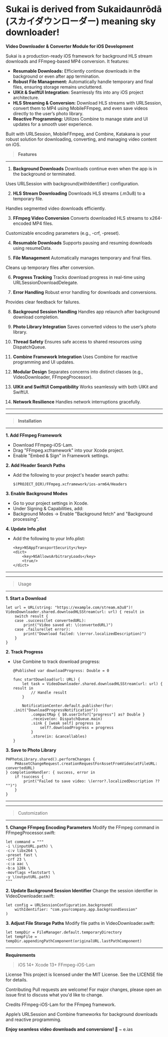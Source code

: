 # Sukai is derived from Sukaidaunrōdā (スカイダウンローダー) meaning sky downloader!

**Video Downloader & Converter Module for iOS Development**

Sukai is a production-ready iOS framework for background HLS stream downloads and FFmpeg-based MP4 conversion. It features:

- **Resumable Downloads:** Efficiently continue downloads in the background or even after app termination.
- **Robust File Management:** Automatically handle temporary and final files, ensuring storage remains uncluttered.
- **UIKit & SwiftUI Integration:** Seamlessly fits into any iOS project architecture.
- **HLS Streaming & Conversion:** Download HLS streams with URLSession, convert them to MP4 using MobileFFmpeg, and even save videos directly to the user’s photo library.
- **Reactive Programming:** Utilizes Combine to manage state and UI updates for a smooth user experience.

Built with URLSession, MobileFFmpeg, and Combine, Katakana is your robust solution for downloading, converting, and managing video content on iOS.







> **Features**
---------------------------------------------------------------------------
1. **Background Downloads**
Downloads continue even when the app is in the background or terminated.

Uses URLSession with background(withIdentifier:) configuration.

2. **HLS Stream Downloading**
Downloads HLS streams (.m3u8) to a temporary file.

Handles segmented video downloads efficiently.

3. **FFmpeg Video Conversion**
Converts downloaded HLS streams to x264-encoded MP4 files.

Customizable encoding parameters (e.g., -crf, -preset).

4. **Resumable Downloads**
Supports pausing and resuming downloads using resumeData.

5. **File Management**
Automatically manages temporary and final files.

Cleans up temporary files after conversion.

6. **Progress Tracking**
Tracks download progress in real-time using URLSessionDownloadDelegate.

7. **Error Handling**
Robust error handling for downloads and conversions.

Provides clear feedback for failures.

8. **Background Session Handling**
Handles app relaunch after background download completion.

9. **Photo Library Integration**
Saves converted videos to the user’s photo library.

10. **Thread Safety**
Ensures safe access to shared resources using DispatchQueue.

11. **Combine Framework Integration**
Uses Combine for reactive programming and UI updates.

12. **Modular Design**
Separates concerns into distinct classes (e.g., VideoDownloader, FFmpegProcessor).

13. **UIKit and SwiftUI Compatibility**
Works seamlessly with both UIKit and SwiftUI.

14. **Network Resilience**
Handles network interruptions gracefully.
___________________________________________________________________________
___________________________________________________________________________






> **Installation**
---------------------------------------------------------------------------
**1. Add FFmpeg Framework**
- Download FFmpeg-iOS-Lam.
- Drag "FFmpeg.xcframework" into your Xcode project.
- Enable "Embed & Sign" in Framework settings.



**2. Add Header Search Paths**
- Add the following to your project's header search paths:

      $(PROJECT_DIR)/FFmpeg.xcframework/ios-arm64/Headers




**3. Enable Background Modes**
- Go to your project settings in Xcode.
- Under Signing & Capabilities, add:
- Background Modes → Enable "Background fetch" and "Background processing".



**4. Update Info.plist**
- Add the following to your Info.plist:

      <key>NSAppTransportSecurity</key>
      <dict>
          <key>NSAllowsArbitraryLoads</key>
          <true/>
      </dict>


___________________________________________________________________________
___________________________________________________________________________










> Usage
---------------------------------------------------------------------------


**1. Start a Download**


    let url = URL(string: "https://example.com/stream.m3u8")!
    VideoDownloader.shared.downloadHLSStream(url: url) { result in
        switch result {
        case .success(let convertedURL):
            print("Video saved at: \(convertedURL)")
        case .failure(let error):
            print("Download failed: \(error.localizedDescription)")
        }
    }



**2. Track Progress**
- Use Combine to track download progress:


      @Published var downloadProgress: Double = 0

      func startDownload(url: URL) {
          let task = VideoDownloader.shared.downloadHLSStream(url: url) { result in
              // Handle result
          }
    
          NotificationCenter.default.publisher(for: .init("DownloadProgressNotification"))
              .compactMap { $0.userInfo?["progress"] as? Double }
              .receive(on: DispatchQueue.main)
              .sink { [weak self] progress in
                  self?.downloadProgress = progress
              }
              .store(in: &cancellables)
      }








**3. Save to Photo Library**
   
    PHPhotoLibrary.shared().performChanges {
        PHAssetChangeRequest.creationRequestForAssetFromVideo(atFileURL: convertedURL)
    } completionHandler: { success, error in
        if !success {
            print("Failed to save video: \(error?.localizedDescription ?? "")")
        }
    }

___________________________________________________________________________
___________________________________________________________________________





> Customization
---------------------------------------------------------------------------
**1. Change FFmpeg Encoding Parameters**
Modify the FFmpeg command in FFmpegProcessor.swift:



    let command = """
    -i \(inputURL.path) \
    -c:v libx264 \
    -preset fast \
    -crf 23 \
    -c:a aac \
    -b:a 128k \
    -movflags +faststart \
    -y \(outputURL.path)
    """




**2. Update Background Session Identifier**
Change the session identifier in VideoDownloader.swift:



    let config = URLSessionConfiguration.background(
        withIdentifier: "com.yourcompany.app.backgroundSession"
    )



**3. Adjust File Storage Paths**
Modify file paths in VideoDownloader.swift:


    let tempDir = FileManager.default.temporaryDirectory
    let tempFile = tempDir.appendingPathComponent(originalURL.lastPathComponent)




---------------------------------------


**Requirements**
 > iOS 14+
 > Xcode 13+
 > FFmpeg-iOS-Lam

  License
This project is licensed under the MIT License. See the LICENSE file for details.

  Contributing
Pull requests are welcome! For major changes, please open an issue first to discuss what you'd like to change.

  Credits
FFmpeg-iOS-Lam for the FFmpeg framework.

Apple’s URLSession and Combine frameworks for background downloads and reactive programming.


**Enjoy seamless video downloads and conversions! 🚀**
~ e.ias
